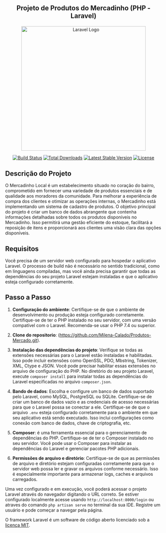 <h2><p align="center">  Projeto de Produtos do Mercadinho (PHP - Laravel)</p></h2>

<p align="center"><a href="https://laravel.com" target="_blank"><img src="https://raw.githubusercontent.com/laravel/art/master/logo-lockup/5%20SVG/2%20CMYK/1%20Full%20Color/laravel-logolockup-cmyk-red.svg" width="400" alt="Laravel Logo"></a></p>

<p align="center">
<a href="https://github.com/laravel/framework/actions"><img src="https://github.com/laravel/framework/workflows/tests/badge.svg" alt="Build Status"></a>
<a href="https://packagist.org/packages/laravel/framework"><img src="https://img.shields.io/packagist/dt/laravel/framework" alt="Total Downloads"></a>
<a href="https://packagist.org/packages/laravel/framework"><img src="https://img.shields.io/packagist/v/laravel/framework" alt="Latest Stable Version"></a>
<a href="https://packagist.org/packages/laravel/framework"><img src="https://img.shields.io/packagist/l/laravel/framework" alt="License"></a>
</p>

## Descrição do Projeto

O Mercadinho Local é um estabelecimento situado no coração do bairro, comprometido em fornecer uma variedade de produtos essenciais e de qualidade aos moradores da comunidade. Para melhorar a experiência de compra dos clientes e otimizar as operações internas, o Mercadinho está implementando um sistema de cadastro de produtos. O objetivo principal do projeto é criar um banco de dados abrangente que contenha informações detalhadas sobre todos os produtos disponíveis no Mercadinho. Isso permitirá uma gestão eficiente do estoque, facilitará a reposição de itens e proporcionará aos clientes uma visão clara das opções disponíveis.

## Requisitos

Você precisa de um servidor web configurado para hospedar o aplicativo Laravel. O processo de build não é necessário no sentido tradicional, como em linguagens compiladas, mas você ainda precisa garantir que todas as dependências do seu projeto Laravel estejam instaladas e que o aplicativo esteja configurado corretamente.

## Passo a Passo

1. **Configuração do ambiente**: Certifique-se de que o ambiente de desenvolvimento ou produção esteja configurado corretamente. Certifique-se de ter o PHP instalado no seu servidor, com uma versão compatível com o Laravel. Recomenda-se usar o PHP 7.4 ou superior.

2. **Clone do repositorio**: (https://github.com/Milena-Calado/Produtos-Mercado.git).
   
3. **Instalação das dependências do projeto**: Verifique se todas as extensões necessárias para o Laravel estão instaladas e habilitadas. Isso pode incluir extensões como OpenSSL, PDO, Mbstring, Tokenizer, XML, Ctype e JSON. Você pode precisar habilitar essas extensões no arquivo de configuração do PHP. No diretório do seu projeto Laravel, execute `composer install` para instalar todas as dependências do Laravel especificadas no arquivo `composer.json`.
   
4. **Bando de dados**: Escolha e configure um banco de dados suportado pelo Laravel, como MySQL, PostgreSQL ou SQLite. Certifique-se de criar um banco de dados vazio e as credenciais de acesso necessárias para que o Laravel possa se conectar a ele. Certifique-se de que o arquivo `.env` esteja configurado corretamente para o ambiente em que seu aplicativo está sendo executado. Isso inclui configurações como conexão com banco de dados, chave de criptografia, etc.

5. **Composer**: é uma ferramenta essencial para o gerenciamento de dependências do PHP. Certifique-se de ter o Composer instalado no seu servidor. Você pode usar o Composer para instalar as dependências do Laravel e gerenciar pacotes PHP adicionais.
   
6. **Permissões de arquivo e diretório**: Certifique-se de que as permissões de arquivo e diretório estejam configuradas corretamente para que o servidor web possa ler e gravar os arquivos conforme necessário. Isso é especialmente importante para armazenar logs, caches e arquivos carregados.

Uma vez configurado e em execução, você poderá acessar o projeto Laravel através do navegador digitando o URL correto. Se estiver configurado localmente acesse usando `http://localhost:8000/login` ou atraves do comando `php artisan serve` no terminal da sua IDE.
Registre um usuário e pode começar a navegar pela página. 

O framework Laravel é um software de código aberto licenciado sob a [licença MIT](https://opensource.org/licenses/MIT).
